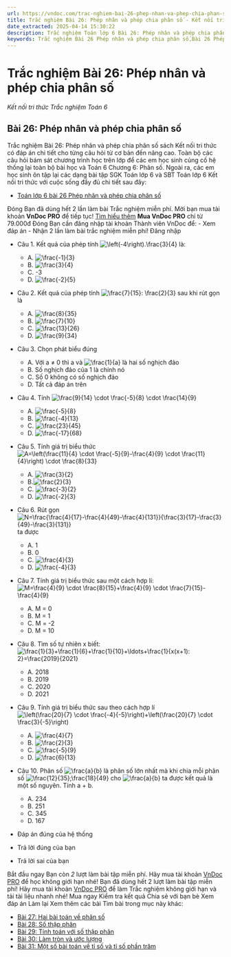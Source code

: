 ```yaml
---
url: https://vndoc.com/trac-nghiem-bai-26-phep-nhan-va-phep-chia-phan-so-272265
title: Trắc nghiệm Bài 26: Phép nhân và phép chia phân số - Kết nối tri thức Trắc nghiệm Toán 6 - VnDoc.com
date_extracted: 2025-04-14 15:30:22
description: Trắc nghiệm Toán lớp 6 Bài 26: Phép nhân và phép chia phân số. Đây là lời giải Toán lớp 6 sách Kết nối tri thức với cuộc sống để các bạn cùng tham khảo chi tiết.
keywords: Trắc nghiệm Bài 26 Phép nhân và phép chia phân số,Bài 26 Phép nhân và phép chia phân số,Phép nhân và phép chia phân số,Trắc nghiệm Toán 6,trắc nghiệm toán lớp 6,câu hỏi trắc nghiệm toán 6,toán lớp 6 kết nối tri thức với cuộc sống,luyện giải Bài 26 Phép nhân và phép chia phân số
---
```


# Trắc nghiệm Bài 26: Phép nhân và phép chia phân số
 _Kết nối tri thức Trắc nghiệm Toán 6_
## **Bài 26: Phép nhân và phép chia phân số**
Trắc nghiệm Bài 26: Phép nhân và phép chia phân số sách Kết nối tri thức có đáp án chi tiết cho từng câu hỏi từ cơ bản đến nâng cao. Toàn bộ các câu hỏi bám sát chương trình học trên lớp để các em học sinh củng cố hệ thống lại toàn bộ bài học và Toán 6 Chương 6: Phân số.
Ngoài ra, các em học sinh ôn tập lại các dạng bài tập SGK Toán lớp 6 và SBT Toán lớp 6 Kết nối tri thức với cuộc sống đầy đủ chi tiết sau đây:
  * [Toán lớp 6 bài 26 Phép nhân và phép chia phân số](<https://vndoc.com/toan-lop-6-bai-26-phep-nhan-va-phep-chia-phan-so-244097>)

Đóng
Bạn đã dùng hết 2 lần làm bài Trắc nghiệm miễn phí. Mời bạn mua tài khoản **VnDoc PRO** để tiếp tục\! [Tìm hiểu thêm](</pro>)
**Mua VnDoc PRO** chỉ từ 79.000đ
Đóng
Bạn cần đăng nhập tài khoản Thành viên VnDoc để:
\- Xem đáp án
\- Nhận 2 lần làm bài trắc nghiệm miễn phí\!
Đăng nhập 
  * Câu 1.
Kết quả của phép tính ![\\left\(-4\\right\).\\frac{3}{4}](https://tex.vdoc.vn?tex=%5Cleft\(-4%5Cright\).%5Cfrac%7B3%7D%7B4%7D) là:
    * A. ![\\frac{-1}{3}](https://tex.vdoc.vn?tex=%5Cfrac%7B-1%7D%7B3%7D)
    * B. ![\\frac{3}{4}](https://tex.vdoc.vn?tex=%5Cfrac%7B3%7D%7B4%7D)
    * C. -3
    * D. ![\\frac{-2}{5}](https://tex.vdoc.vn?tex=%5Cfrac%7B-2%7D%7B5%7D)
  * Câu 2.
Kết quả của phép tính ![\\frac{7}{15}: \\frac{2}{3}](https://tex.vdoc.vn?tex=%5Cfrac%7B7%7D%7B15%7D%3A%20%5Cfrac%7B2%7D%7B3%7D) sau khi rút gọn là
    * A. ![\\frac{8}{35}](https://tex.vdoc.vn?tex=%5Cfrac%7B8%7D%7B35%7D)
    * B. ![\\frac{7}{10}](https://tex.vdoc.vn?tex=%5Cfrac%7B7%7D%7B10%7D)
    * C. ![\\frac{13}{26}](https://tex.vdoc.vn?tex=%5Cfrac%7B13%7D%7B26%7D)
    * D. ![\\frac{9}{34}](https://tex.vdoc.vn?tex=%5Cfrac%7B9%7D%7B34%7D)
  * Câu 3.
Chọn phát biểu đúng
    * A. Với a ≠ 0 thì a và ![\\frac{1}{a}](https://tex.vdoc.vn?tex=%5Cfrac%7B1%7D%7Ba%7D) là hai số nghịch đảo
    * B. Số nghịch đảo của 1 là chính nó
    * C. Số 0 không có số nghịch đảo
    * D. Tất cả đáp án trên
  * Câu 4.
Tính ![\\frac{9}{14} \\cdot \\frac{-5}{8} \\cdot \\frac{14}{9}](https://tex.vdoc.vn?tex=%5Cfrac%7B9%7D%7B14%7D%20%5Ccdot%20%5Cfrac%7B-5%7D%7B8%7D%20%5Ccdot%20%5Cfrac%7B14%7D%7B9%7D)
    * A. ![\\frac{-5}{8}](https://tex.vdoc.vn?tex=%5Cfrac%7B-5%7D%7B8%7D)
    * B. ![\\frac{-4}{13}](https://tex.vdoc.vn?tex=%5Cfrac%7B-4%7D%7B13%7D)
    * C. ![\\frac{23}{45}](https://tex.vdoc.vn?tex=%5Cfrac%7B23%7D%7B45%7D)
    * D. ![\\frac{-17}{68}](https://tex.vdoc.vn?tex=%5Cfrac%7B-17%7D%7B68%7D)
  * Câu 5.
Tính giá trị biểu thức ![A=\\left\(\\frac{11}{4} \\cdot \\frac{-5}{9}-\\frac{4}{9} \\cdot \\frac{11}{4}\\right\) \\cdot \\frac{8}{33}](https://tex.vdoc.vn?tex=A%3D%5Cleft\(%5Cfrac%7B11%7D%7B4%7D%20%5Ccdot%20%5Cfrac%7B-5%7D%7B9%7D-%5Cfrac%7B4%7D%7B9%7D%20%5Ccdot%20%5Cfrac%7B11%7D%7B4%7D%5Cright\)%20%5Ccdot%20%5Cfrac%7B8%7D%7B33%7D)
    * A. ![\\frac{3}{2}](https://tex.vdoc.vn?tex=%5Cfrac%7B3%7D%7B2%7D)
    * B.![\\frac{2}{3}](https://tex.vdoc.vn?tex=%5Cfrac%7B2%7D%7B3%7D)
    * C. ![\\frac{-3}{2}](https://tex.vdoc.vn?tex=%5Cfrac%7B-3%7D%7B2%7D)
    * D. ![\\frac{-2}{3}](https://tex.vdoc.vn?tex=%5Cfrac%7B-2%7D%7B3%7D)
  * Câu 6.
Rút gọn ![N=\\frac{\\frac{4}{17}-\\frac{4}{49}-\\frac{4}{131}}{\\frac{3}{17}-\\frac{3}{49}-\\frac{3}{131}}](https://tex.vdoc.vn?tex=N%3D%5Cfrac%7B%5Cfrac%7B4%7D%7B17%7D-%5Cfrac%7B4%7D%7B49%7D-%5Cfrac%7B4%7D%7B131%7D%7D%7B%5Cfrac%7B3%7D%7B17%7D-%5Cfrac%7B3%7D%7B49%7D-%5Cfrac%7B3%7D%7B131%7D%7D) ta được
    * A. 1
    * B. 0
    * C. ![\\frac{4}{3}](https://tex.vdoc.vn?tex=%5Cfrac%7B4%7D%7B3%7D)
    * D. ![\\frac{-4}{3}](https://tex.vdoc.vn?tex=%5Cfrac%7B-4%7D%7B3%7D)
  * Câu 7.
Tính giá trị biểu thức sau một cách hợp lí: ![M=\\frac{4}{9} \\cdot \\frac{8}{15}+\\frac{4}{9} \\cdot \\frac{7}{15}-\\frac{4}{9}](https://tex.vdoc.vn?tex=M%3D%5Cfrac%7B4%7D%7B9%7D%20%5Ccdot%20%5Cfrac%7B8%7D%7B15%7D%2B%5Cfrac%7B4%7D%7B9%7D%20%5Ccdot%20%5Cfrac%7B7%7D%7B15%7D-%5Cfrac%7B4%7D%7B9%7D)
    * A. M = 0
    * B. M = 1
    * C. M = -2
    * D. M = 10
  * Câu 8.
Tìm số tự nhiên x biết: ![\\frac{1}{3}+\\frac{1}{6}+\\frac{1}{10}+\\ldots+\\frac{1}{x\(x+1\): 2}=\\frac{2019}{2021}](https://tex.vdoc.vn?tex=%5Cfrac%7B1%7D%7B3%7D%2B%5Cfrac%7B1%7D%7B6%7D%2B%5Cfrac%7B1%7D%7B10%7D%2B%5Cldots%2B%5Cfrac%7B1%7D%7Bx\(x%2B1\)%3A%202%7D%3D%5Cfrac%7B2019%7D%7B2021%7D)
    * A. 2018
    * B. 2019
    * C. 2020
    * D. 2021
  * Câu 9.
Tính giá trị biểu thức sau theo cách hợp lí ![\\left\(\\frac{20}{7} \\cdot \\frac{-4}{-5}\\right\)+\\left\(\\frac{20}{7} \\cdot \\frac{3}{-5}\\right\)](https://tex.vdoc.vn?tex=%5Cleft\(%5Cfrac%7B20%7D%7B7%7D%20%5Ccdot%20%5Cfrac%7B-4%7D%7B-5%7D%5Cright\)%2B%5Cleft\(%5Cfrac%7B20%7D%7B7%7D%20%5Ccdot%20%5Cfrac%7B3%7D%7B-5%7D%5Cright\))
    * A. ![\\frac{4}{7}](https://tex.vdoc.vn?tex=%5Cfrac%7B4%7D%7B7%7D)
    * B. ![\\frac{2}{3}](https://tex.vdoc.vn?tex=%5Cfrac%7B2%7D%7B3%7D)
    * C. ![\\frac{-5}{9}](https://tex.vdoc.vn?tex=%5Cfrac%7B-5%7D%7B9%7D)
    * D. ![\\frac{6}{13}](https://tex.vdoc.vn?tex=%5Cfrac%7B6%7D%7B13%7D)
  * Câu 10.
Phân số ![\\frac{a}{b}](https://tex.vdoc.vn?tex=%5Cfrac%7Ba%7D%7Bb%7D) là phân số lớn nhất mà khi chia mỗi phân số ![\\frac{12}{35};\\frac{18}{49}](https://tex.vdoc.vn?tex=%5Cfrac%7B12%7D%7B35%7D%3B%5Cfrac%7B18%7D%7B49%7D) cho ![\\frac{a}{b}](https://tex.vdoc.vn?tex=%5Cfrac%7Ba%7D%7Bb%7D) ta được kết quả là một số nguyên. Tính a + b.
    * A. 234
    * B. 251
    * C. 345
    * D. 167

  * Đáp án đúng của hệ thống
  * Trả lời đúng của bạn
  * Trả lời sai của bạn

Bắt đầu ngay
Bạn còn _2_ lượt làm bài tập miễn phí. Hãy mua tài khoản [VnDoc PRO](</pro>) để học không giới hạn nhé\!  Bạn đã dùng hết 2 lượt làm bài tập miễn phí\! Hãy mua tài khoản [VnDoc PRO](</pro>) để làm Trắc nghiệm không giới hạn và tải tài liệu nhanh nhé\!  Mua ngay
Kiểm tra kết quả Chia sẻ với bạn bè Xem đáp án Làm lại
Xem thêm các bài Tìm bài trong mục này khác:
  * [Bài 27: Hai bài toán về phân số](</trac-nghiem-bai-27-hai-bai-toan-ve-phan-so-272272>)
  * [Bài 28: Số thập phân](</trac-nghiem-bai-28-so-thap-phan-272844>)
  * [Bài 29: Tính toán với số thập phân](</trac-nghiem-bai-29-tinh-toan-voi-so-thap-phan-272848>)
  * [Bài 30: Làm tròn và ước lượng](</trac-nghiem-bai-30-lam-tron-va-uoc-luong-272852>)
  * [Bài 31: Một số bài toán về tỉ số và tỉ số phần trăm ](</trac-nghiem-bai-31-mot-so-bai-toan-ve-ti-so-va-ti-so-phan-tram-272859>)

